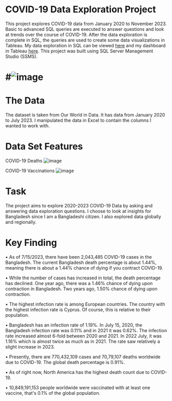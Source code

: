 # COVID-19 Data Exploration Project
This project explores COVID-19 data from January 2020 to November 2023. Basic to advanced SQL queries are executed to answer questions and look at trends over the course of COVID-19. After the data exploration is complete in SQL, the queries are used to create some data visualizations in Tableau. My data exploration in SQL can be viewed [here](https://github.com/bdr-code/PortfolioProjects/blob/main/PortfolioProject.sql) and my dashboard in Tableau [here](https://public.tableau.com/app/profile/md.abdur.rob/viz/PortfolioProject_16902999016690/Dashboard1).
This project was built using SQL Server Management Studio (SSMS).

# #![image](https://github.com/bdr-code/PortfolioProjects/assets/74000189/e92e6cf8-fc71-4d81-9f08-6e1179b87768)


# The Data
The dataset is taken from Our World in Data. It has data from January 2020 to July 2023. I manipulated the data in Excel to contain the columns I wanted to work with.

# Data Set Features
COVID-19 Deaths 
![image](https://github.com/bdr-code/PortfolioProjects/assets/74000189/d960222a-c72d-467c-87a1-2fecf7aee5c9)

COVID-19 Vaccinations
![image](https://github.com/bdr-code/PortfolioProjects/assets/74000189/c518882a-6efb-4588-8587-e9eb9c182c35)

# Task
The  project aims to explore 2020-2023 COVID-19 Data by asking and answering data exploration questions. 
I choose to look at insights for Bangladesh since I am a Bangladeshi citizen. I also explored data globally and regionally.


# Key Finding

•	As of 7/15/2023, there have been 2,043,485 COVID-19 cases in the Bangladesh. The current Bangladesh death percentage is about 1.44%, meaning there is about a 1.44% chance of dying if you contract COVID-19.

•	While the number of cases has increased in total, the death percentage has declined. One year ago, there was a 1.46% chance of dying upon contraction in Bangladesh. Two years ago, 1.50% chance of dying upon contraction. 

•	The highest infection rate is among European countries. The country with the highest infection rate is Cyprus. Of course, this is relative to their population.

•	Bangladesh has an infection rate of 1.19%. In July 15, 2020, the Bangladesh infection rate was 0.11% and in 2021 it was 0.62%. The infection rate increased almost 6-fold between 2020 and 2021.  In 2022 July, it was 1.16% which is almost twice as much as in 2021. The rate saw relatively a slight increase in 2023.

•	Presently, there are 770,432,109 cases and 70,79,107 deaths worldwide due to COVID-19. The global death percentage is 0.91%.

•	As of right now, North America has the highest death count due to COVID-19.

•	10,849,191,153 people worldwide were vaccinated with at least one vaccine, that's 0.1% of the global population.
